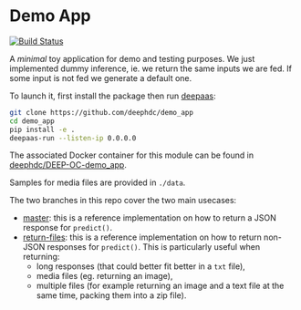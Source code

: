 Demo App
========

[![Build Status](https://jenkins.indigo-datacloud.eu/buildStatus/icon?job=Pipeline-as-code/DEEP-OC-org/demo_app/master)](https://jenkins.indigo-datacloud.eu/job/Pipeline-as-code/job/DEEP-OC-org/job/demo_app/job/master)

A _minimal_ toy application for demo and testing purposes. We just implemented dummy inference, ie. we return the same inputs we are fed. If some input is not fed we generate a default one.

To launch it, first install the package then run [deepaas](https://github.com/indigo-dc/DEEPaaS):
```bash
git clone https://github.com/deephdc/demo_app 
cd demo_app
pip install -e .
deepaas-run --listen-ip 0.0.0.0
```
The associated Docker container for this module can be found in [deephdc/DEEP-OC-demo_app](https://github.com/deephdc/DEEP-OC-demo_app).

Samples for media files are provided in `./data`.

The two branches in this repo cover the two main usecases:
* [master](https://github.com/deephdc/demo_app/blob/master/demo_app/api.py): this is a reference implementation on how to return a JSON response for `predict()`.
* [return-files](https://github.com/deephdc/demo_app/blob/return-files/demo_app/api.py): this is a reference implementation on how to return non-JSON responses for `predict()`. This is particularly useful when returning:
     - long responses (that could better fit better in a `txt` file), 
     - media files (eg. returning an image),
     - multiple files (for example returning an image and a text file at the same time, packing them into a zip file).
